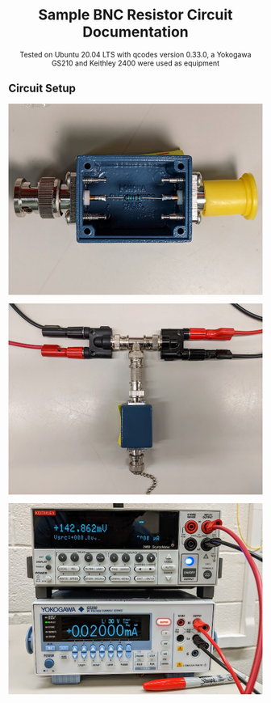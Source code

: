 <h1 align="center">
  Sample BNC Resistor Circuit Documentation
</h1>

<p align="center">
  Tested on Ubuntu 20.04 LTS with qcodes version 0.33.0, a Yokogawa GS210 and Keithley 2400 were used as equipment
</p>

## Circuit Setup

![BNC Resistor Breakout Up-Close](/resources/BNC_Resistor_Breakout/img1.jpg)



![BNC Circuit Wiring Configuration](/resources/BNC_Resistor_Breakout/img2.jpg)

![BNC Circuit Equipment Wiring Configuration](/resources/BNC_Resistor_Breakout/img3.jpg)
